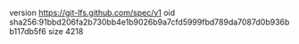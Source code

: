 version https://git-lfs.github.com/spec/v1
oid sha256:91bbd206fa2b730bb4e1b9026b9a7cfd5999fbd789da7087d0b936bb117db5f6
size 4218
